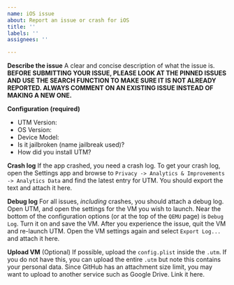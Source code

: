 ```yaml
---
name: iOS issue
about: Report an issue or crash for iOS
title: ''
labels: ''
assignees: ''

---
```


**Describe the issue**
A clear and concise description of what the issue is. **BEFORE SUBMITTING YOUR ISSUE, PLEASE LOOK AT THE PINNED ISSUES AND USE THE SEARCH FUNCTION TO MAKE SURE IT IS NOT ALREADY REPORTED. ALWAYS COMMENT ON AN EXISTING ISSUE INSTEAD OF MAKING A NEW ONE.**

**Configuration (required)**
* UTM Version: 
* OS Version: 
* Device Model: 
* Is it jailbroken (name jailbreak used)? 
* How did you install UTM? 

**Crash log**
If the app crashed, you need a crash log. To get your crash log, open the Settings app and browse to `Privacy -> Analytics & Improvements -> Analytics Data` and find the latest entry for UTM. You should export the text and attach it here.

**Debug log**
For all issues, _including_ crashes, you should attach a debug log. Open UTM, and open the settings for the VM you wish to launch. Near the bottom of the configuration options (or at the top of the `QEMU` page) is `Debug Log`. Turn it on and save the VM. After you experience the issue, quit the VM and re-launch UTM. Open the VM settings again and select `Export Log...` and attach it here.

**Upload VM**
(Optional) If possible, upload the `config.plist` inside the `.utm`. If you do not have this, you can upload the entire `.utm` but note this contains your personal data. Since GitHub has an attachment size limit, you may want to upload to another service such as Google Drive. Link it here.
